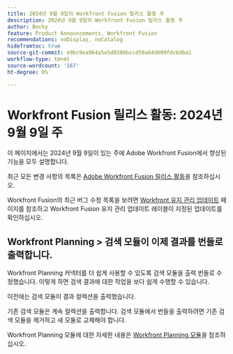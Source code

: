 ```yaml
---
title: 2024년 9월 9일의 Workfront Fusion 릴리스 활동 주
description: 2024년 9월 9일의 Workfront Fusion 릴리스 활동 주
author: Becky
feature: Product Announcements, Workfront Fusion
recommendations: noDisplay, noCatalog
hidefromtoc: true
source-git-commit: e9bc9ea964a5e5d0386bccd59a64d609fdc6dba1
workflow-type: tm+mt
source-wordcount: '167'
ht-degree: 0%

---
```


# Workfront Fusion 릴리스 활동: 2024년 9월 9일 주

이 페이지에서는 2024년 9월 9일이 있는 주에 Adobe Workfront Fusion에서 향상된 기능을 모두 설명합니다.

최근 모든 변경 사항의 목록은 [Adobe Workfront Fusion 릴리스 활동](../../../product-announcements/product-releases/fusion-release-activity/fusion-release-activity.md)을 참조하십시오.

Workfront Fusion의 최근 버그 수정 목록을 보려면 [Workfront 유지 관리 업데이트](https://experienceleague.adobe.com/docs/workfront-known-issues/releases/current-updates.html) 페이지를 참조하고 Workfront Fusion 유지 관리 업데이트 레이블이 지정된 업데이트를 확인하십시오.

## Workfront Planning > 검색 모듈이 이제 결과를 번들로 출력합니다.

Workfront Planning 커넥터를 더 쉽게 사용할 수 있도록 검색 모듈을 출력 번들로 수정했습니다. 이렇게 하면 검색 결과에 대한 작업을 보다 쉽게 수행할 수 있습니다.

이전에는 검색 모듈이 결과 컬렉션을 출력했습니다.

기존 검색 모듈은 계속 컬렉션을 출력합니다. 검색 모듈에서 번들을 출력하려면 기존 검색 모듈을 제거하고 새 모듈로 교체해야 합니다.

Workfront Planning 모듈에 대한 자세한 내용은 [Workfront Planning 모듈](/help/quicksilver/workfront-fusion/apps-and-their-modules/workfront-planning-modules.md)을 참조하십시오.